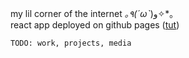 my lil corner of the internet *｡٩(ˊωˋ*)و✧*｡<br>
react app deployed on github pages ([tut](https://github.com/gitname/react-gh-pages/tree/master))

`TODO: work, projects, media`
